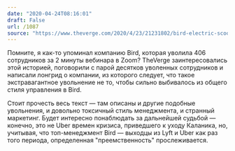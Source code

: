 ```yaml
---
date: "2020-04-24T08:16:01"
draft: False
url: /1087
source: "https://www.theverge.com/2020/4/23/21231802/bird-electric-scooter-company-workplace-culture-layoffs"
---
```


Помните, я как-то упоминал компанию Bird, которая уволила 406 сотрудников за 2 минуты вебинара в Zoom? TheVerge заинтересовались этой историей, поговорили с парой десятков уволенных сотрудников и написали лонгрид о компании, из которого следует, что такое экстравагантное увольнение не то, чтобы сильно выбивалось из общего стиля управления в Bird.

Стоит прочесть весь текст — там описаны и другие подобные увольнения, и довольно токсичный стиль менеджмента, и странный маркетинг. Будет интересно понаблюдать за дальнейшей судьбой — конечно, это не Uber времен кризиса, приведшего к уходу Каланика, но, учитывая, что топ-менеджмент Bird — выходцы из Lyft и Uber как раз того периода, определенная "преемственность" прослеживается.
